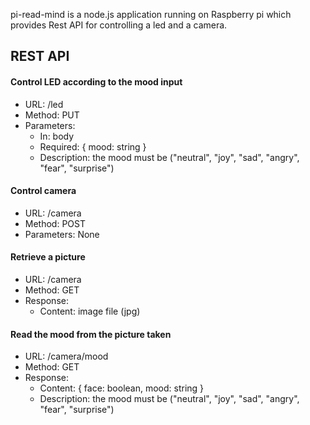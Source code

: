 pi-read-mind is a node.js application running on Raspberry pi which provides Rest API for controlling a led and a camera.

## REST API
#### Control LED according to the mood input
* URL: <PI-IP-ADDRESS>/led
* Method: PUT
* Parameters:
    * In: body
    * Required: { mood: string }
    * Description: the mood must be ("neutral", "joy", "sad", "angry", "fear", "surprise")

#### Control camera
* URL: <PI-IP-ADDRESS>/camera
* Method: POST
* Parameters: None

#### Retrieve a picture
* URL: <PI-IP-ADDRESS>/camera
* Method: GET
* Response:
    * Content: image file (jpg)

#### Read the mood from the picture taken
* URL: <PI-IP-ADDRESS>/camera/mood
* Method: GET
* Response:
    * Content:
{
    face: boolean,
    mood: string
}
    * Description: the mood must be ("neutral", "joy", "sad", "angry", "fear", "surprise")